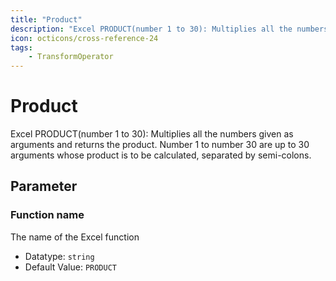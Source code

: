 ```yaml
---
title: "Product"
description: "Excel PRODUCT(number 1 to 30): Multiplies all the numbers given as arguments and returns the product. Number 1 to number 30 are up to 30 arguments whose product is to be calculated, separated by semi-colons."
icon: octicons/cross-reference-24
tags: 
    - TransformOperator
---
```

# Product
<!-- This file was generated - DO NOT CHANGE IT MANUALLY -->



Excel PRODUCT(number 1 to 30): Multiplies all the numbers given as arguments and returns the product. Number 1 to number 30 are up to 30 arguments whose product is to be calculated, separated by semi-colons.

## Parameter

### Function name

The name of the Excel function

- Datatype: `string`
- Default Value: `PRODUCT`



